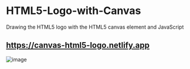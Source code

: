 # HTML5-Logo-with-Canvas
Drawing the HTML5 logo with the HTML5 canvas element and JavaScript
## https://canvas-html5-logo.netlify.app
![image](https://user-images.githubusercontent.com/81018331/186215274-40322645-d2b7-45cc-a409-72e13add1553.png)
